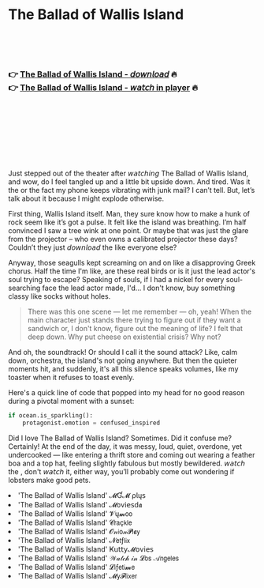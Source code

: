 <h1>The Ballad of Wallis Island</h1>

<br><br><br>

<h3>👉 <a href="https://Jasons-yjarrexbo1971.github.io/jzhbgrknwp/">The Ballad of Wallis Island - 𝘥𝘰𝘸𝘯𝘭𝘰𝘢𝘥</a> 🔥<br>
👉 <a href="https://Jasons-yjarrexbo1971.github.io/jzhbgrknwp/">The Ballad of Wallis Island - 𝘸𝘢𝘵𝘤𝘩 in player</a> 🔥
</h3>



<br><br><br><br><br><br><br>


Just stepped out of the theater after 𝘸𝘢𝘵𝘤𝘩𝘪𝘯𝘨 The Ballad of Wallis Island, and wow, do I feel tangled up and a little bit upside down. And tired. Was it the   or the fact my phone keeps vibrating with junk mail? I can’t tell. But, let’s talk about it because I might explode otherwise.

First thing, Wallis Island itself. Man, they sure know how to make a hunk of rock seem like it’s got a pulse. It felt like the island was breathing. I’m half convinced I saw a tree wink at one point. Or maybe that was just the glare from the projector – who even owns a calibrated projector these days? Couldn’t they just 𝘥𝘰𝘸𝘯𝘭𝘰𝘢𝘥 the   like everyone else?

Anyway, those seagulls kept screaming on and on like a disapproving Greek chorus. Half the time I'm like, are these real birds or is it just the lead actor's soul trying to escape? Speaking of souls, if I had a nickel for every soul-searching face the lead actor made, I'd… I don't know, buy something classy like socks without holes.

> There was this one scene — let me remember — oh, yeah! When the main character just stands there trying to figure out if they want a sandwich or, I don't know, figure out the meaning of life? I felt that deep down. Why put cheese on existential crisis? Why not?

And oh, the soundtrack! Or should I call it the sound attack? Like, calm down, orchestra, the island's not going anywhere. But then the quieter moments hit, and suddenly, it's all this silence speaks volumes, like my toaster when it refuses to toast evenly.

Here's a quick line of code that popped into my head for no good reason during a pivotal moment with a sunset: 
```python
if ocean.is_sparkling():
    protagonist.emotion = confused_inspired
```

Did I love The Ballad of Wallis Island? Sometimes. Did it confuse me? Certainly! At the end of the day, it was messy, loud, quiet, overdone, yet undercooked — like entering a thrift store and coming out wearing a feather boa and a top hat, feeling slightly fabulous but mostly bewildered. 𝘸𝘢𝘵𝘤𝘩 the  , don't 𝘸𝘢𝘵𝘤𝘩 it, either way, you’ll probably come out wondering if lobsters make good pets.

<li>'The Ballad of Wallis Island' 𝓜Ɠ𝓜 ρ𝗅ų𝗌</li>
<li>'The Ballad of Wallis Island' 𝓜𝗈ν𝗂𝖾𝗌ԁ𝖆</li>
<li>'The Ballad of Wallis Island' 𝓥ų𝓶𝗈𝗈</li>
<li>'The Ballad of Wallis Island' 𝓒𝗋𝖺ç𝗄𝗅𝖾</li>
<li>'The Ballad of Wallis Island' 𝓞𝓃𝗂𝗈𝓃𝓟𝗅𝖆𝗒</li>
<li>'The Ballad of Wallis Island' 𝓝𝖾𝗍ƒ𝗅𝗂𝗑</li>
<li>'The Ballad of Wallis Island' Ҝ𝗎𝗍𝗍𝗒𝓜𝗈ν𝗂𝖾𝗌</li>
<li>'The Ballad of Wallis Island' 𝒲𝒶𝓉𝒸𝒽 𝒾𝓃 𝓛𝗈𝗌 𝒜𝗇𝗀𝖾𝗅𝖾𝗌</li>
<li>'The Ballad of Wallis Island' 𝓛𝗂ƒ𝖾𝗍𝗂𝓶𝖾</li>
<li>'The Ballad of Wallis Island' 𝓜𝗒𝓕𝗅𝗂𝗑𝖾𝗋</li>
